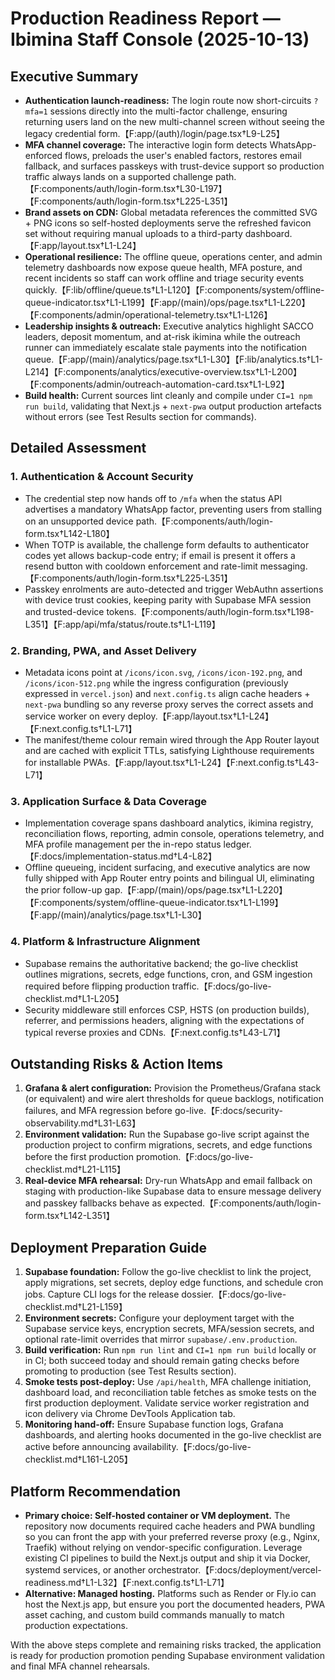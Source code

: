 # Production Readiness Report — Ibimina Staff Console (2025-10-13)

## Executive Summary
- **Authentication launch-readiness:** The login route now short-circuits `?mfa=1` sessions directly into the multi-factor challenge, ensuring returning users land on the new multi-channel screen without seeing the legacy credential form.【F:app/(auth)/login/page.tsx†L9-L25】
- **MFA channel coverage:** The interactive login form detects WhatsApp-enforced flows, preloads the user's enabled factors, restores email fallback, and surfaces passkeys with trust-device support so production traffic always lands on a supported challenge path.【F:components/auth/login-form.tsx†L30-L197】【F:components/auth/login-form.tsx†L225-L351】
- **Brand assets on CDN:** Global metadata references the committed SVG + PNG icons so self-hosted deployments serve the refreshed favicon set without requiring manual uploads to a third-party dashboard.【F:app/layout.tsx†L1-L24】
- **Operational resilience:** The offline queue, operations center, and admin telemetry dashboards now expose queue health, MFA posture, and recent incidents so staff can work offline and triage security events quickly.【F:lib/offline/queue.ts†L1-L120】【F:components/system/offline-queue-indicator.tsx†L1-L199】【F:app/(main)/ops/page.tsx†L1-L220】【F:components/admin/operational-telemetry.tsx†L1-L126】
- **Leadership insights & outreach:** Executive analytics highlight SACCO leaders, deposit momentum, and at-risk ikimina while the outreach runner can immediately escalate stale payments into the notification queue.【F:app/(main)/analytics/page.tsx†L1-L30】【F:lib/analytics.ts†L1-L214】【F:components/analytics/executive-overview.tsx†L1-L200】【F:components/admin/outreach-automation-card.tsx†L1-L92】
- **Build health:** Current sources lint cleanly and compile under `CI=1 npm run build`, validating that Next.js + `next-pwa` output production artefacts without errors (see Test Results section for commands).

## Detailed Assessment
### 1. Authentication & Account Security
- The credential step now hands off to `/mfa` when the status API advertises a mandatory WhatsApp factor, preventing users from stalling on an unsupported device path.【F:components/auth/login-form.tsx†L142-L180】
- When TOTP is available, the challenge form defaults to authenticator codes yet allows backup-code entry; if email is present it offers a resend button with cooldown enforcement and rate-limit messaging.【F:components/auth/login-form.tsx†L225-L351】
- Passkey enrolments are auto-detected and trigger WebAuthn assertions with device trust cookies, keeping parity with Supabase MFA session and trusted-device tokens.【F:components/auth/login-form.tsx†L198-L351】【F:app/api/mfa/status/route.ts†L1-L119】

### 2. Branding, PWA, and Asset Delivery
- Metadata icons point at `/icons/icon.svg`, `/icons/icon-192.png`, and `/icons/icon-512.png` while the ingress configuration (previously expressed in `vercel.json`) and `next.config.ts` align cache headers + `next-pwa` bundling so any reverse proxy serves the correct assets and service worker on every deploy.【F:app/layout.tsx†L1-L24】【F:next.config.ts†L1-L71】
- The manifest/theme colour remain wired through the App Router layout and are cached with explicit TTLs, satisfying Lighthouse requirements for installable PWAs.【F:app/layout.tsx†L1-L24】【F:next.config.ts†L43-L71】

### 3. Application Surface & Data Coverage
- Implementation coverage spans dashboard analytics, ikimina registry, reconciliation flows, reporting, admin console, operations telemetry, and MFA profile management per the in-repo status ledger.【F:docs/implementation-status.md†L4-L82】
- Offline queueing, incident surfacing, and executive analytics are now fully shipped with App Router entry points and bilingual UI, eliminating the prior follow-up gap.【F:app/(main)/ops/page.tsx†L1-L220】【F:components/system/offline-queue-indicator.tsx†L1-L199】【F:app/(main)/analytics/page.tsx†L1-L30】

### 4. Platform & Infrastructure Alignment
- Supabase remains the authoritative backend; the go-live checklist outlines migrations, secrets, edge functions, cron, and GSM ingestion required before flipping production traffic.【F:docs/go-live-checklist.md†L1-L205】
- Security middleware still enforces CSP, HSTS (on production builds), referrer, and permissions headers, aligning with the expectations of typical reverse proxies and CDNs.【F:next.config.ts†L43-L71】

## Outstanding Risks & Action Items
1. **Grafana & alert configuration:** Provision the Prometheus/Grafana stack (or equivalent) and wire alert thresholds for queue backlogs, notification failures, and MFA regression before go-live.【F:docs/security-observability.md†L31-L63】
2. **Environment validation:** Run the Supabase go-live script against the production project to confirm migrations, secrets, and edge functions before the first production promotion.【F:docs/go-live-checklist.md†L21-L115】
3. **Real-device MFA rehearsal:** Dry-run WhatsApp and email fallback on staging with production-like Supabase data to ensure message delivery and passkey fallbacks behave as expected.【F:components/auth/login-form.tsx†L142-L351】

## Deployment Preparation Guide
1. **Supabase foundation:** Follow the go-live checklist to link the project, apply migrations, set secrets, deploy edge functions, and schedule cron jobs. Capture CLI logs for the release dossier.【F:docs/go-live-checklist.md†L21-L159】
2. **Environment secrets:** Configure your deployment target with the Supabase service keys, encryption secrets, MFA/session secrets, and optional rate-limit overrides that mirror `supabase/.env.production`.
3. **Build verification:** Run `npm run lint` and `CI=1 npm run build` locally or in CI; both succeed today and should remain gating checks before promoting to production (see Test Results section).
4. **Smoke tests post-deploy:** Use `/api/health`, MFA challenge initiation, dashboard load, and reconciliation table fetches as smoke tests on the first production deployment. Validate service worker registration and icon delivery via Chrome DevTools Application tab.
5. **Monitoring hand-off:** Ensure Supabase function logs, Grafana dashboards, and alerting hooks documented in the go-live checklist are active before announcing availability.【F:docs/go-live-checklist.md†L161-L205】

## Platform Recommendation
- **Primary choice: Self-hosted container or VM deployment.** The repository now documents required cache headers and PWA bundling so you can front the app with your preferred reverse proxy (e.g., Nginx, Traefik) without relying on vendor-specific configuration. Leverage existing CI pipelines to build the Next.js output and ship it via Docker, systemd services, or another orchestrator.【F:docs/deployment/vercel-readiness.md†L1-L32】【F:next.config.ts†L1-L71】
- **Alternative: Managed hosting.** Platforms such as Render or Fly.io can host the Next.js app, but ensure you port the documented headers, PWA asset caching, and custom build commands manually to match production expectations.

With the above steps complete and remaining risks tracked, the application is ready for production promotion pending Supabase environment validation and final MFA channel rehearsals.
